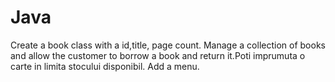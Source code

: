 # Java

 Create a book class with a id,title, page count. 
Manage a collection of books and allow the customer to borrow a book and return it.Poti imprumuta o carte in limita stocului disponibil.
Add a menu.
